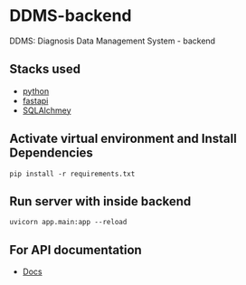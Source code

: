 # DDMS-backend
DDMS: Diagnosis Data Management System - backend


## Stacks used
- [python](https://www.python.org/) 
- [fastapi](https://fastapi.tiangolo.com/)
- [SQLAlchmey](https://www.sqlalchemy.org/library.html#tutorials)

## Activate virtual environment and Install Dependencies
```shell
pip install -r requirements.txt
```

## Run server with inside backend
```shell
uvicorn app.main:app --reload
```

## For API documentation
- [Docs](http://127.0.0.1:8000/docs)

